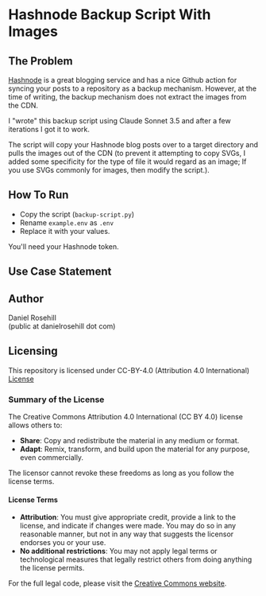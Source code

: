 # Hashnode Backup Script With Images

## The Problem

[Hashnode](https://www.hashnode.com) is a great blogging service and has a nice Github action for syncing your posts to a repository as a backup mechanism. However,  at the time of writing, the backup mechanism does not extract the images from the CDN. 

I "wrote" this backup script using Claude Sonnet 3.5 and after a few iterations I got it to work. 

The script will copy your Hashnode blog posts over to a target directory and pulls the images out of the CDN (to prevent it attempting to copy SVGs, I added some specificity for the type of file it would regard as an image; If you use SVGs commonly for images, then modify the script.).

## How To Run

- Copy the script (`backup-script.py`)
- Rename `example.env` as `.env`
- Replace it with your values. 

You'll need your Hashnode token.

## Use Case Statement

## Author

Daniel Rosehill  
(public at danielrosehill dot com)

## Licensing

This repository is licensed under CC-BY-4.0 (Attribution 4.0 International) 
[License](https://creativecommons.org/licenses/by/4.0/)

### Summary of the License
The Creative Commons Attribution 4.0 International (CC BY 4.0) license allows others to:
- **Share**: Copy and redistribute the material in any medium or format.
- **Adapt**: Remix, transform, and build upon the material for any purpose, even commercially.

The licensor cannot revoke these freedoms as long as you follow the license terms.

#### License Terms
- **Attribution**: You must give appropriate credit, provide a link to the license, and indicate if changes were made. You may do so in any reasonable manner, but not in any way that suggests the licensor endorses you or your use.
- **No additional restrictions**: You may not apply legal terms or technological measures that legally restrict others from doing anything the license permits.

For the full legal code, please visit the [Creative Commons website](https://creativecommons.org/licenses/by/4.0/legalcode).
